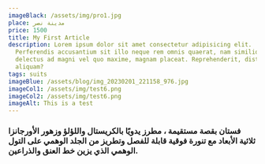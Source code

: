 ```yaml
---
imageBlack: /assets/img/pro1.jpg
place: مدينة نصر
price: 1500
title: My First Article
description: Lorem ipsum dolor sit amet consectetur adipisicing elit.
  Perferendis accusantium sit illo neque rem omnis quaerat, nam similique vitae
  delectus ad magni vel quo maxime, magnam placeat. Reprehenderit, distinctio
  aliquam?
tags: suits
imageBlue: /assets/blog/img_20230201_221158_976.jpg
imageCol1: /assets/img/test6.png
imageCol2: /assets/img/test6.png
imageAlt: This is a test
---
```


### فستان بقصة مستقيمة ، مطرز يدويًا بالكريستال واللؤلؤ وزهور الأورجانزا ثلاثية الأبعاد مع تنورة فوقية قابلة للفصل وتطريز من الجلد الوهمي على التول الوهمي الذي يزين خط العنق والذراعين.